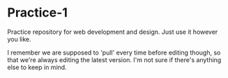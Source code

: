 # Practice-1

Practice repository for web development and design.
Just use it however you like.

I remember we are supposed to 'pull' every time before editing though, so that we're always editing the latest version.
I'm not sure if there's anything else to keep in mind.
